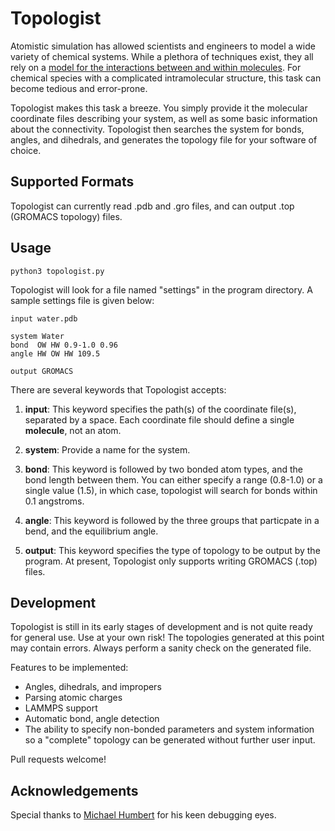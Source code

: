Topologist
==========

Atomistic simulation has allowed scientists and engineers to model a wide variety of chemical systems. While a plethora of techniques exist, they all rely on a <a href="http://en.wikipedia.org/wiki/Force_field_(chemistry)" target="_blank">model for the interactions between and within molecules</a>.  For chemical species with a complicated intramolecular structure, this task can become tedious and error-prone.

Topologist makes this task a breeze. You simply provide it the molecular coordinate files describing your system, as well as some basic information about the connectivity. Topologist then searches the system for bonds, angles, and dihedrals, and generates the topology file for your software of choice.

Supported Formats
----------------

Topologist can currently read .pdb and .gro files, and can output .top (GROMACS topology) files. 

Usage
------

	python3 topologist.py

Topologist will look for a file named "settings" in the program directory. A sample settings file is given below:

	input water.pdb

	system Water
	bond  OW HW 0.9-1.0 0.96
	angle HW OW HW 109.5

	output GROMACS

There are several keywords that Topologist accepts:

1. **input**: This keyword specifies the path(s) of the coordinate file(s), separated by a space. Each coordinate file should define a single **molecule**, not an atom. 

2. **system**: Provide a name for the system.

3. **bond**: This keyword is followed by two bonded atom types, and the bond length between them. You can either specify a range (0.8-1.0) or a single value (1.5), in which case, topologist will search for bonds within 0.1 angstroms. 

4. **angle**: This keyword is followed by the three groups that particpate in a bend, and the equilibrium angle.

5. **output**: This keyword specifies the type of topology to be output by the program. At present, Topologist only supports writing GROMACS (.top) files.

Development
-----------

Topologist is still in its early stages of development and is not quite ready for general use. Use at your own risk! The topologies generated at this point may contain errors. Always perform a sanity check on the generated file. 

Features to be implemented:
* Angles, dihedrals, and impropers
* Parsing atomic charges
* LAMMPS support
* Automatic bond, angle detection
* The ability to specify non-bonded parameters and system information so a "complete" topology can be generated without further user input.

Pull requests welcome!

Acknowledgements
----------------

Special thanks to <a href="https://github.com/mike5603" target="_blank">Michael Humbert</a> for his keen debugging eyes.
